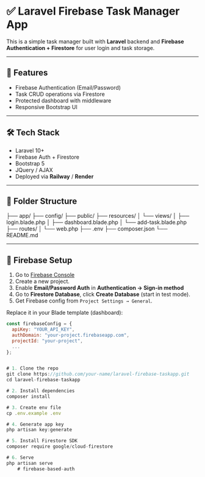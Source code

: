 # ✅ Laravel Firebase Task Manager App

This is a simple task manager built with **Laravel** backend and **Firebase Authentication + Firestore** for user login and task storage.

---

## 🚀 Features

- Firebase Authentication (Email/Password)
- Task CRUD operations via Firestore
- Protected dashboard with middleware
- Responsive Bootstrap UI

---

## 🛠 Tech Stack

- Laravel 10+
- Firebase Auth + Firestore
- Bootstrap 5
- JQuery / AJAX
- Deployed via **Railway** / **Render**

---

## 📁 Folder Structure

├── app/
├── config/
├── public/
├── resources/
│ └── views/
│ ├── login.blade.php
│ ├── dashboard.blade.php
│ └── add-task.blade.php
├── routes/
│ └── web.php
├── .env
├── composer.json
└── README.md



---

## 🔐 Firebase Setup

1. Go to [Firebase Console](https://console.firebase.google.com/)
2. Create a new project.
3. Enable **Email/Password Auth** in **Authentication → Sign-in method**
4. Go to **Firestore Database**, click **Create Database** (start in test mode).
5. Get Firebase config from `Project Settings → General`.

Replace it in your Blade template (dashboard):

```js
const firebaseConfig = {
  apiKey: "YOUR_API_KEY",
  authDomain: "your-project.firebaseapp.com",
  projectId: "your-project",
  ...
};


# 1. Clone the repo
git clone https://github.com/your-name/laravel-firebase-taskapp.git
cd laravel-firebase-taskapp

# 2. Install dependencies
composer install

# 3. Create env file
cp .env.example .env

# 4. Generate app key
php artisan key:generate

# 5. Install Firestore SDK
composer require google/cloud-firestore

# 6. Serve
php artisan serve
    #   f i r e b a s e - b a s e d - a u t h  
 